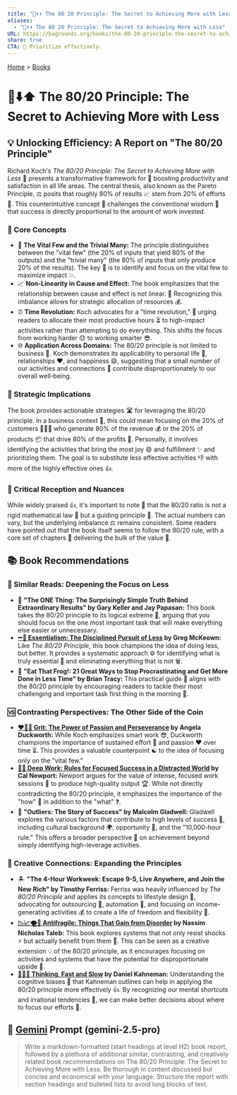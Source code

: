 ```yaml
---
title: "💯⬇️⬆️ The 80 20 Principle: The Secret to Achieving More with Less"
aliases:
  - "💯⬇️⬆️ The 80 20 Principle: The Secret to Achieving More with Less"
URL: https://bagrounds.org/books/the-80-20-principle-the-secret-to-achieving-more-with-less
share: true
CTA: 🎯 Prioritize effectively.
---
```

[Home](../index.md) > [Books](./index.md)  
# 💯⬇️⬆️ The 80/20 Principle: The Secret to Achieving More with Less  
## 💡 Unlocking Efficiency: A Report on "The 80/20 Principle"  
  
Richard Koch's *The 80/20 Principle: The Secret to Achieving More with Less* 🔑 presents a transformative framework for 🚀 boosting productivity and satisfaction in all life areas. The central thesis, also known as the Pareto Principle, ⚖️ posits that roughly 80% of results 📈 stem from 20% of efforts 💪. This counterintuitive concept 🤔 challenges the conventional wisdom 🧠 that success is directly proportional to the amount of work invested.  
  
### 🎯 Core Concepts  
  
* 🥇 **The Vital Few and the Trivial Many:** The principle distinguishes between the "vital few" (the 20% of inputs that yield 80% of the outputs) and the "trivial many" (the 80% of inputs that only produce 20% of the results). The key 🔑 is to identify and focus on the vital few to maximize impact 💥.  
* 📈 **Non-Linearity in Cause and Effect:** The book emphasizes that the relationship between cause and effect is not linear. 🔀 Recognizing this imbalance allows for strategic allocation of resources 💰.  
* ⏰ **Time Revolution:** Koch advocates for a "time revolution," 🔄 urging readers to allocate their most productive hours ⏳ to high-impact activities rather than attempting to do everything. This shifts the focus from working harder 😓 to working smarter 😎.  
* 🌐 **Application Across Domains:** The 80/20 principle is not limited to business 🏢. Koch demonstrates its applicability to personal life 🧘, relationships ❤️, and happiness 😄, suggesting that a small number of our activities and connections 🤝 contribute disproportionately to our overall well-being.  
  
### 🧭 Strategic Implications  
  
The book provides actionable strategies 🛣️ for leveraging the 80/20 principle. In a business context 💼, this could mean focusing on the 20% of customers 🧑‍🤝‍🧑 who generate 80% of the revenue 💰 or the 20% of products 📦 that drive 80% of the profits 🤑. Personally, it involves identifying the activities that bring the most joy 😄 and fulfillment ✨ and prioritizing them. The goal is to substitute less effective activities 👎 with more of the highly effective ones 👍.  
  
### 🧐 Critical Reception and Nuances  
  
While widely praised 👍, it's important to note 📝 that the 80/20 ratio is not a rigid mathematical law 📏 but a guiding principle 🧭. The actual numbers can vary, but the underlying imbalance ⚖️ remains consistent. Some readers have pointed out that the book itself seems to follow the 80/20 rule, with a core set of chapters 📖 delivering the bulk of the value 💯.  
  
## 📚 Book Recommendations  
  
### 🔎 Similar Reads: Deepening the Focus on Less  
  
* 🎯 **"The ONE Thing: The Surprisingly Simple Truth Behind Extraordinary Results" by Gary Keller and Jay Papasan:** This book takes the 80/20 principle to its logical extreme 🤯, arguing that you should focus on the one most important task that will make everything else easier or unnecessary.  
* **[➖💯 Essentialism: The Disciplined Pursuit of Less](./essentialism-the-disciplined-pursuit-of-less.md) by Greg McKeown:** Like *The 80/20 Principle*, this book champions the idea of doing less, but better. It provides a systematic approach ⚙️ for identifying what is truly essential 💎 and eliminating everything that is not 🗑️.  
* 🐸 **"Eat That Frog!: 21 Great Ways to Stop Procrastinating and Get More Done in Less Time" by Brian Tracy:** This practical guide 🧭 aligns with the 80/20 principle by encouraging readers to tackle their most challenging and important task first thing in the morning 🌄.  
  
### 🆚 Contrasting Perspectives: The Other Side of the Coin  
  
* **[❤️‍🔥💪 Grit: The Power of Passion and Perseverance](./grit-the-power-of-passion-and-perseverance.md) by Angela Duckworth:** While Koch emphasizes smart work 😎, Duckworth champions the importance of sustained effort 💪 and passion ❤️ over time ⏳. This provides a valuable counterpoint ☯️ to the idea of focusing only on the "vital few."  
* **[🤿💼 Deep Work: Rules for Focused Success in a Distracted World](./deep-work.md) by Cal Newport:** Newport argues for the value of intense, focused work sessions 🧘 to produce high-quality output 🏆. While not directly contradicting the 80/20 principle, it emphasizes the importance of the "how" 🤔 in addition to the "what" ❓.  
* 🌟 **"Outliers: The Story of Success" by Malcolm Gladwell:** Gladwell explores the various factors that contribute to high levels of success 💯, including cultural background 🌍, opportunity 🚪, and the "10,000-hour rule." This offers a broader perspective 🔭 on achievement beyond simply identifying high-leverage activities.  
  
### 🎨 Creative Connections: Expanding the Principles  
  
* 🏝️ **"The 4-Hour Workweek: Escape 9-5, Live Anywhere, and Join the New Rich" by Timothy Ferriss:** Ferriss was heavily influenced by *The 80/20 Principle* and applies its concepts to lifestyle design 🏡, advocating for outsourcing 🤝, automation 🤖, and focusing on income-generating activities 💰 to create a life of freedom and flexibility 🤸.  
* **[📉📈🌪️💪 Antifragile: Things That Gain from Disorder](./antifragile-things-that-gain-from-disorder.md) by Nassim Nicholas Taleb:** This book explores systems that not only resist shocks ⚡ but actually benefit from them 🌱. This can be seen as a creative extension 💡 of the 80/20 principle, as it encourages focusing on activities and systems that have the potential for disproportionate upside 🚀.  
* **[🤔🐇🐢 Thinking, Fast and Slow](./thinking-fast-and-slow.md) by Daniel Kahneman:** Understanding the cognitive biases 🧠 that Kahneman outlines can help in applying the 80/20 principle more effectively 👍. By recognizing our mental shortcuts and irrational tendencies 🤪, we can make better decisions about where to focus our efforts 🎯.  
  
## 💬 [Gemini](../software/gemini.md) Prompt (gemini-2.5-pro)  
> Write a markdown-formatted (start headings at level H2) book report, followed by a plethora of additional similar, contrasting, and creatively related book recommendations on The 80/20 Principle: The Secret to Achieving More with Less. Be thorough in content discussed but concise and economical with your language. Structure the report with section headings and bulleted lists to avoid long blocks of text.